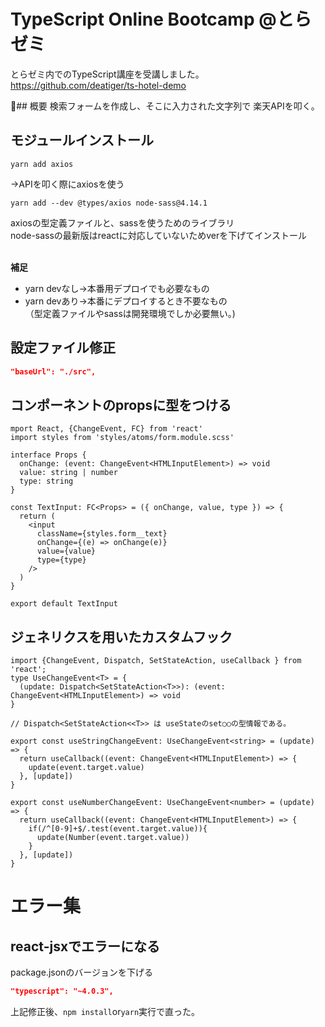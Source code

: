 # TypeScript Online Bootcamp @とらゼミ
とらゼミ内でのTypeScript講座を受講しました。<br>
https://github.com/deatiger/ts-hotel-demo

## 概要
検索フォームを作成し、そこに入力された文字列で
楽天APIを叩く。

## モジュールインストール

```
yarn add axios
```
→APIを叩く際にaxiosを使う

```
yarn add --dev @types/axios node-sass@4.14.1
```
axiosの型定義ファイルと、sassを使うためのライブラリ<br>
node-sassの最新版はreactに対応していないためverを下げてインストール<br><br>

**補足**<br>
- yarn devなし→本番用デプロイでも必要なもの
- yarn devあり→本番にデプロイするとき不要なもの<br>
（型定義ファイルやsassは開発環境でしか必要無い。)

## 設定ファイル修正

```tsconsifg.json
"baseUrl": "./src",
```

## コンポーネントのpropsに型をつける

```tsx
mport React, {ChangeEvent, FC} from 'react'
import styles from 'styles/atoms/form.module.scss'

interface Props {
  onChange: (event: ChangeEvent<HTMLInputElement>) => void
  value: string | number
  type: string 
}

const TextInput: FC<Props> = ({ onChange, value, type }) => {
  return (
    <input 
      className={styles.form__text}
      onChange={(e) => onChange(e)}
      value={value}
      type={type}
    />
  )
}

export default TextInput
```

## ジェネリクスを用いたカスタムフック

```tsx
import {ChangeEvent, Dispatch, SetStateAction, useCallback } from 'react';
type UseChangeEvent<T> = {
  (update: Dispatch<SetStateAction<T>>): (event: ChangeEvent<HTMLInputElement>) => void
}

// Dispatch<SetStateAction<<T>> は useStateのset○○の型情報である。

export const useStringChangeEvent: UseChangeEvent<string> = (update) => {
  return useCallback((event: ChangeEvent<HTMLInputElement>) => {
    update(event.target.value)
  }, [update])
}

export const useNumberChangeEvent: UseChangeEvent<number> = (update) => {
  return useCallback((event: ChangeEvent<HTMLInputElement>) => {
    if(/^[0-9]+$/.test(event.target.value)){
      update(Number(event.target.value))
    }
  }, [update])
}

```

# エラー集

## react-jsxでエラーになる
package.jsonのバージョンを下げる

```package.json
"typescript": "~4.0.3",
```

上記修正後、`npm install`or`yarn`実行で直った。